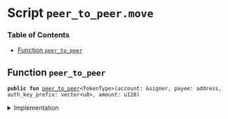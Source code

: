 
<a name="SCRIPT"></a>

# Script `peer_to_peer.move`

### Table of Contents

-  [Function `peer_to_peer`](#SCRIPT_peer_to_peer)



<a name="SCRIPT_peer_to_peer"></a>

## Function `peer_to_peer`



<pre><code><b>public</b> <b>fun</b> <a href="#SCRIPT_peer_to_peer">peer_to_peer</a>&lt;TokenType&gt;(account: &signer, payee: address, auth_key_prefix: vector&lt;u8&gt;, amount: u128)
</code></pre>



<details>
<summary>Implementation</summary>


<pre><code><b>fun</b> <a href="#SCRIPT_peer_to_peer">peer_to_peer</a>&lt;TokenType&gt;(account: &signer, payee: address, auth_key_prefix: vector&lt;u8&gt;, amount: u128) {
  <b>if</b> (!<a href="../../modules/doc/Account.md#0x1_Account_exists_at">Account::exists_at</a>(payee)) <a href="../../modules/doc/Account.md#0x1_Account_create_account">Account::create_account</a>&lt;TokenType&gt;(payee, <b>copy</b> auth_key_prefix);
  <a href="../../modules/doc/Account.md#0x1_Account_pay_from">Account::pay_from</a>&lt;TokenType&gt;(account, payee, amount)
}
</code></pre>



</details>
